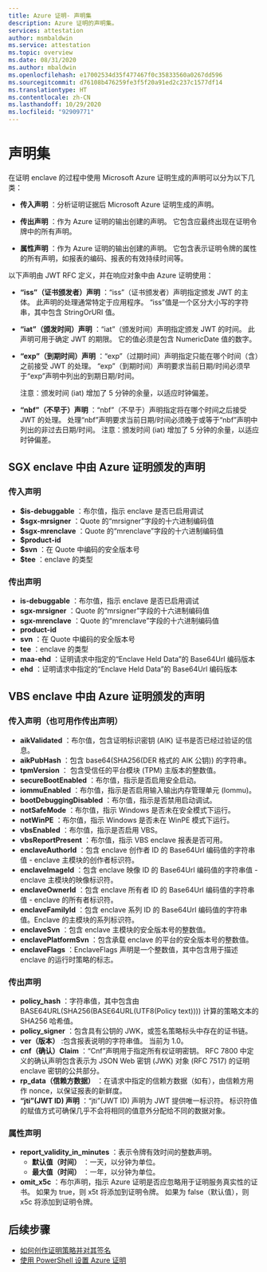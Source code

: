 ```yaml
---
title: Azure 证明- 声明集
description: Azure 证明的声明集。
services: attestation
author: msmbaldwin
ms.service: attestation
ms.topic: overview
ms.date: 08/31/2020
ms.author: mbaldwin
ms.openlocfilehash: e17002534d35f477467f0c35833560a0267dd596
ms.sourcegitcommit: d76108b476259fe3f5f20a91ed2c237c1577df14
ms.translationtype: HT
ms.contentlocale: zh-CN
ms.lasthandoff: 10/29/2020
ms.locfileid: "92909771"
---
```

# <a name="claim-sets"></a>声明集

在证明 enclave 的过程中使用 Microsoft Azure 证明生成的声明可以分为以下几类：

- **传入声明** ：分析证明证据后 Microsoft Azure 证明生成的声明。

- **传出声明** ：作为 Azure 证明的输出创建的声明。 它包含应最终出现在证明令牌中的所有声明。

- **属性声明** ：作为 Azure 证明的输出创建的声明。 它包含表示证明令牌的属性的所有声明，如报表的编码、报表的有效持续时间等。

以下声明由 JWT RFC 定义，并在响应对象中由 Azure 证明使用：

- **“iss”（证书颁发者）声明** ：“iss”（证书颁发者）声明指定颁发 JWT 的主体。 此声明的处理通常特定于应用程序。 “iss”值是一个区分大小写的字符串，其中包含 StringOrURI 值。
- **“iat”（颁发时间）声明** ：“iat”（颁发时间）声明指定颁发 JWT 的时间。 此声明可用于确定 JWT 的期限。 它的值必须是包含 NumericDate 值的数字。
- **“exp”（到期时间）声明** ：“exp”（过期时间）声明指定只能在哪个时间（含）之前接受 JWT 的处理。 “exp”（到期时间）声明要求当前日期/时间必须早于“exp”声明中列出的到期日期/时间。

  注意：颁发时间 (iat) 增加了 5 分钟的余量，以适应时钟偏差。
- **“nbf”（不早于）声明** ：“nbf”（不早于）声明指定将在哪个时间之后接受 JWT 的处理。 处理“nbf”声明要求当前日期/时间必须晚于或等于“nbf”声明中列出的非过去日期/时间。
  注意：颁发时间 (iat) 增加了 5 分钟的余量，以适应时钟偏差。

## <a name="claims-issued-by-azure-attestation-in-sgx-enclaves"></a>SGX enclave 中由 Azure 证明颁发的声明

### <a name="incoming-claims"></a>传入声明 

- **$is-debuggable** ：布尔值，指示 enclave 是否已启用调试
- **$sgx-mrsigner** ：Quote 的“mrsigner”字段的十六进制编码值
- **$sgx-mrenclave** ：Quote 的“mrenclave”字段的十六进制编码值
- **$product-id**
- **$svn** ：在 Quote 中编码的安全版本号 
- **$tee** ：enclave 的类型 

### <a name="outgoing-claims"></a>传出声明

- **is-debuggable** ：布尔值，指示 enclave 是否已启用调试
- **sgx-mrsigner** ：Quote 的“mrsigner”字段的十六进制编码值
- **sgx-mrenclave** ：Quote 的“mrenclave”字段的十六进制编码值
- **product-id**
- **svn** ：在 Quote 中编码的安全版本号 
- **tee** ：enclave 的类型 
- **maa-ehd** ：证明请求中指定的“Enclave Held Data”的 Base64Url 编码版本 
- **ehd** ：证明请求中指定的“Enclave Held Data”的 Base64Url 编码版本 

## <a name="claims-issued-by-azure-attestation-in-vbs-enclaves"></a>VBS enclave 中由 Azure 证明颁发的声明

### <a name="incoming-claims-can-also-be-used-as-outgoing-claims"></a>传入声明（也可用作传出声明）

- **aikValidated** ：布尔值，包含证明标识密钥 (AIK) 证书是否已经过验证的信息。
- **aikPubHash** ：包含 base64(SHA256(DER 格式的 AIK 公钥)) 的字符串。
- **tpmVersion** ： 包含受信任的平台模块 (TPM) 主版本的整数值。
- **secureBootEnabled** ：布尔值，指示是否启用安全启动。
- **iommuEnabled** ：布尔值，指示是否启用输入输出内存管理单元 (Iommu)。
- **bootDebuggingDisabled** ：布尔值，指示是否禁用启动调试。
- **notSafeMode** ：布尔值，指示 Windows 是否未在安全模式下运行。
- **notWinPE** ：布尔值，指示 Windows 是否未在 WinPE 模式下运行。
- **vbsEnabled** ：布尔值，指示是否启用 VBS。
- **vbsReportPresent** ：布尔值，指示 VBS enclave 报表是否可用。
- **enclaveAuthorId** ：包含 enclave 创作者 ID 的 Base64Url 编码值的字符串值 - enclave 主模块的创作者标识符。
- **enclaveImageId** ：包含 enclave 映像 ID 的 Base64Url 编码值的字符串值 - enclave 主模块的映像标识符。
- **enclaveOwnerId** ：包含 enclave 所有者 ID 的 Base64Url 编码值的字符串值 - enclave 的所有者标识符。
- **enclaveFamilyId** ：包含 enclave 系列 ID 的 Base64Url 编码值的字符串值。Enclave 的主模块的系列标识符。
- **enclaveSvn** ：包含 enclave 主模块的安全版本号的整数值。
- **enclavePlatformSvn** ：包含承载 enclave 的平台的安全版本号的整数值。
- **enclaveFlags** ：EnclaveFlags 声明是一个整数值，其中包含用于描述 enclave 的运行时策略的标志。
  
### <a name="outgoing-claims"></a>传出声明

- **policy_hash** ：字符串值，其中包含由 BASE64URL(SHA256(BASE64URL(UTF8(Policy text)))) 计算的策略文本的 SHA256 哈希值。
- **policy_signer** ：包含具有公钥的 JWK，或签名策略标头中存在的证书链。
- **ver（版本）** :包含报表说明的字符串值。 当前为 1.0。
- **cnf（确认）Claim** ：“Cnf”声明用于指定所有权证明密钥。 RFC 7800 中定义的确认声明包含表示为 JSON Web 密钥 (JWK) 对象 (RFC 7517) 的证明 enclave 密钥的公共部分。
- **rp_data（信赖方数据）** ：在请求中指定的信赖方数据（如有），由信赖方用作 nonce，以保证报表的新鲜度。
- **“jti”(JWT ID) 声明** ：“jti”(JWT ID) 声明为 JWT 提供唯一标识符。 标识符值的赋值方式可确保几乎不会将相同的值意外分配给不同的数据对象。

### <a name="property-claims"></a>属性声明

- **report_validity_in_minutes** ：表示令牌有效时间的整数声明。
  - **默认值（时间）** ：一天，以分钟为单位。
  - **最大值（时间）** ：一年，以分钟为单位。
- **omit_x5c** ：布尔声明，指示 Azure 证明是否应忽略用于证明服务真实性的证书。 如果为 true，则 x5t 将添加到证明令牌。 如果为 false（默认值），则 x5c 将添加到证明令牌。

## <a name="next-steps"></a>后续步骤
- [如何创作证明策略并对其签名](author-sign-policy.md)
- [使用 PowerShell 设置 Azure 证明](quickstart-powershell.md)
